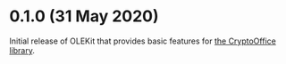 # 0.1.0 (31 May 2020)

Initial release of OLEKit that provides basic features for [the CryptoOffice
library](https://github.com/CoreOffice/CryptoOffice/).
